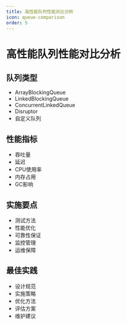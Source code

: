 ```yaml
---
title: 高性能队列性能对比分析
icon: queue-comparison
order: 5
---
```


# 高性能队列性能对比分析

## 队列类型
- ArrayBlockingQueue
- LinkedBlockingQueue
- ConcurrentLinkedQueue
- Disruptor
- 自定义队列

## 性能指标
- 吞吐量
- 延迟
- CPU使用率
- 内存占用
- GC影响

## 实施要点
- 测试方法
- 性能优化
- 可靠性保证
- 监控管理
- 运维保障

## 最佳实践
- 设计规范
- 实施策略
- 优化方法
- 评估方案
- 维护建议
